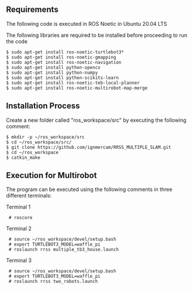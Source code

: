 ## Requirements
The following code is executed in ROS Noetic in Ubuntu 20.04 LTS

The following libraries are required to be installed before proceeding to run the code

    $ sudo apt-get install ros-noetic-turtlebot3*
    $ sudo apt-get install ros-noetic-gmapping
    $ sudo apt-get install ros-noetic-navigation
    $ sudo apt-get install python-opencv
    $ sudo apt-get install python-numpy
    $ sudo apt-get install python-scikits-learn
    $ sudo apt-get install ros-noetic-teb-local-planner
    $ sudo apt-get install ros-noetic-multirobot-map-merge


## Installation Process
Create a new folder called "ros_workspace/src" by executing the following comment:

    $ mkdir -p ~/ros_workspace/src
    $ cd ~/ros_workspace/src/
    $ git clone https://github.com/ignmercam/RRSS_MULTIPLE_SLAM.git
    $ cd ~/ros_workspace
    $ catkin_make


## Execution for Multirobot
The program can be executed using the following comments in three different terminals:

Terminal 1

     # roscore 
Terminal 2

     # source ~/ros_workspace/devel/setup.bash 
     # export TURTLEBOT3_MODEL=waffle_pi
     # roslaunch rrss multiple_tb3_house.launch 
Terminal 3

     # source ~/ros_workspace/devel/setup.bash
     # export TURTLEBOT3_MODEL=waffle_pi
     # roslaunch rrss two_robots.launch
